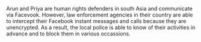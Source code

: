 Arun and Priya are human rights defenders in south Asia and communicate via Facevook. However, law enforcement agencies in their country are able to intercept their Facebook instant messages and calls because they are unencrypted. As a result, the local police is able to know of their activities in advance and to block them in various occassions.

# 